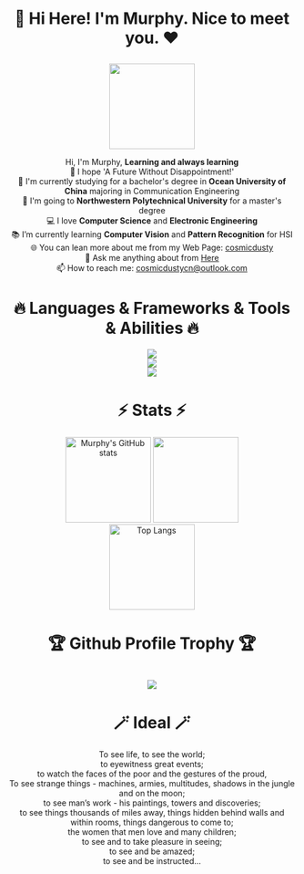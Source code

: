 <h1 align="center">
  <p>👋  Hi Here! I'm Murphy. Nice to meet you.  ❤</p>  
</h1>

<div align=center>
    <img src="https://murhyimgur.oss-cn-beijing.aliyuncs.com/website/aboutavatar.png" width="150px"/>
    </br>

  <p></p>
</div>

<p align="center">
  Hi, I'm Murphy, <b>Learning and always learning</b>
  <br>
  💫 I hope 'A Future Without Disappointment!'
  <br>
  🔬 I'm currently studying for a bachelor's degree in <b>Ocean University of China</b> majoring in Communication Engineering
  <br>
  🔬 I'm going to <b>Northwestern Polytechnical University</b> for a master's degree
  <br>
  💻 I love <b>Computer Science</b> and <b>Electronic Engineering</b>
  <br>
  📚 I’m currently learning <b>Computer Vision</b> and <b>Pattern Recognition</b> for HSI
  <br>
  🌐 You can lean more about me from my Web Page: <a href="https://cosmicdusty.cc/" title="cosmicdusty">cosmicdusty</a>
  <br>
  💬 Ask me anything about from <a href="https://github.com/murphyhoucn/murphyhoucn/issues" title="Issues">Here</a>
  <br>
  📫 How to reach me: <a href="mailto: cosmicdustycn@outlook.com">cosmicdustycn@outlook.com</a>
</p>


<h1 align="center">🔥 Languages & Frameworks & Tools & Abilities 🔥</h1>
<p align="center">
  <a href="https://skillicons.dev">
    <img src="https://skillicons.dev/icons?i=linux,bash,docker,git,vim,md,c,cpp,py,pytorch,tensorflow,matlab" /></br>
    <img src="https://skillicons.dev/icons?i=arduino,html,css,js,nodejs,java,androidstudio"></br>
    <img src="https://skillicons.dev/icons?i=github,stackoverflow,discord,visualstudio,vscode"></br>
  </a>
</p>


<h1 align="center">⚡ Stats ⚡</h1>

<div align="center"> 
  <img src="https://github-readme-stats-one-bice.vercel.app/api?username=murphyhoucn&count_private=true&theme=react&show_icons=true&include_all_commits=true&role=OWNER,ORGANIZATION_MEMBER,COLLABORATOR" alt="Murphy's GitHub stats" height="150px" /> 
  <img src="https://github-readme-streak-stats.herokuapp.com/?user=murphyhoucn&theme=react" height="150px" /> 
  </br>
  <img src="https://github-readme-stats-one-bice.vercel.app/api/top-langs/?username=murphyhoucn&layout=compact&langs_count=8&theme=react&role=OWNER,ORGANIZATION_MEMBER" alt="Top Langs" height="150px" />
</div>



<h1 align="center">🏆 Github Profile Trophy 🏆</h1>
<br>
<div align="center"> 
<img src="https://github-profile-trophy.vercel.app/?username=murphyhoucn&column=7&theme=onedark"/>
</div>

<h1 align="center">🪄  Ideal  🪄</h1>
<div align=center>
    To see life, to see the world;</br>
    to eyewitness great events;</br>
    to watch the faces of the poor and the gestures of the proud,</br>
    To see strange things - machines, armies, multitudes, shadows in the jungle and on the moon;</br>
    to see man’s work - his paintings, towers and discoveries;</br>
    to see things thousands of miles away, things hidden behind walls and within rooms, things dangerous to come to;</br>
    the women that men love and many children;</br>
    to see and to take pleasure in seeing;</br>
    to see and be amazed;</br>
    to see and be instructed…</br>
    <p>
</div>
